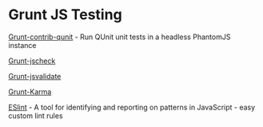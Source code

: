 Grunt JS Testing
================

[Grunt-contrib-qunit](https://npmjs.org/package/grunt-contrib-qunit) - Run QUnit unit tests in a headless PhantomJS instance

[Grunt-jscheck](https://npmjs.org/package/grunt-jscheck)

[Grunt-jsvalidate](https://npmjs.org/package/grunt-jsvalidate)

[Grunt-Karma](https://npmjs.org/package/grunt-karma)

[ESlint](https://github.com/nzakas/eslint) - A tool for identifying and reporting on patterns in JavaScript - easy custom lint rules


